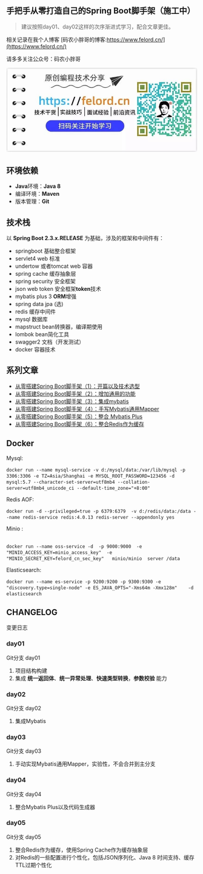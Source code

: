 ## 手把手从零打造自己的Spring Boot脚手架（施工中）

> 建议按照day01、day02这样的次序渐进式学习，配合文章更佳。

相关记录在我个人博客  [码农小胖哥的博客:https://www.felord.cn/](https://www.felord.cn/)

请多多关注公众号：码农小胖哥
 
 ![](./qr.jpg)
 
## 环境依赖

- **Java**环境：**Java 8**
- 编译环境：**Maven**
- 版本管理：**Git** 

## 技术栈

以 **Spring Boot 2.3.x.RELEASE** 为基础，涉及的框架和中间件有：

   + springboot 基础整合框架
   + servlet4  web 标准
   + undertow 或者tomcat   web 容器
   + spring cache  缓存抽象层
   + spring security  安全框架
   + json web token  安全框架**token**技术
   + mybatis plus 3  **ORM**增强
   + spring data jpa (选)
   + redis  缓存中间件
   + mysql   数据库
   + mapstruct  bean转换器，编译期使用
   + lombok  bean简化工具
   + swagger2 文档（开发测试）
   + docker 容器技术
   
## 系列文章
- [从零搭建Spring Boot脚手架（1）：开篇以及技术选型](https://mp.weixin.qq.com/s/k0faB9xElGpCyLrJfGc7uQ)
- [从零搭建Spring Boot脚手架（2）：增加通用的功能](https://mp.weixin.qq.com/s/HKBF57Ut5EK9ccPeBxDZbA)   
- [从零搭建Spring Boot脚手架（3）：集成mybatis](https://mp.weixin.qq.com/s/fAawA2hNCzkB-rrt5ONjkw)
- [从零搭建Spring Boot脚手架（4）：手写Mybatis通用Mapper](https://mp.weixin.qq.com/s/QYr6itS6Y6WFZdBgSNH-5w)
- [从零搭建Spring Boot脚手架（5）：整合 Mybatis Plus](https://mp.weixin.qq.com/s/9uVsi9yfE0QheEKCUyGNPA)
- [从零搭建Spring Boot脚手架（6）：整合Redis作为缓存](https://mp.weixin.qq.com/s/7l_mzFqjFD8lDT0iQ6W6bQ)
## Docker 

Mysql:

```shell script
docker run --name mysql-service -v d:/mysql/data:/var/lib/mysql -p 3306:3306 -e TZ=Asia/Shanghai -e MYSQL_ROOT_PASSWORD=123456 -d mysql:5.7 --character-set-server=utf8mb4 --collation-server=utf8mb4_unicode_ci --default-time_zone="+8:00"
```
Redis AOF:

```shell script
docker run -d --privileged=true -p 6379:6379  -v d:/redis/data:/data --name redis-service redis:4.0.13 redis-server --appendonly yes
``` 

Minio :
```shell script

docker run --name oss-service -d  -p 9000:9000  -e "MINIO_ACCESS_KEY=minio_access_key"  -e "MINIO_SECRET_KEY=felord_cn_sec_key"   minio/minio  server /data
```


Elasticsearch:
```shell script
docker run --name es-service -p 9200:9200 -p 9300:9300 -e "discovery.type=single-node" -e ES_JAVA_OPTS="-Xms64m -Xmx128m"    -d elasticsearch
```



## CHANGELOG   
变更日志


### day01  
Git分支 day01

1. 项目结构构建
2. 集成 **统一返回体**、**统一异常处理**、**快速类型转换**，**参数校验** 能力

### day02

Git分支 day02
1. 集成Mybatis

### day03

Git分支 day03
1. 手动实现Mybatis通用Mapper，实验性，不会合并到主分支 

### day04

Git分支 day04
1. 整合Mybatis Plus以及代码生成器

### day05

Git分支 day05
1. 整合Redis作为缓存，使用Spring Cache作为缓存抽象层
2. 对Redis的一些配置进行个性化，包括JSON序列化、Java 8 时间支持、缓存TTL过期个性化